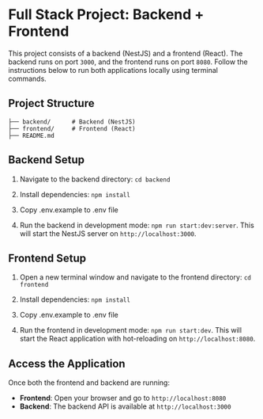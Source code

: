 # Full Stack Project: Backend + Frontend

This project consists of a backend (NestJS) and a frontend (React). The backend runs on port `3000`, and the frontend runs on port `8080`. Follow the instructions below to run both applications locally using terminal commands.

## Project Structure

```
├── backend/      # Backend (NestJS)
├── frontend/     # Frontend (React)
├── README.md
```

## Backend Setup

1. Navigate to the backend directory: `cd backend`

2. Install dependencies: `npm install`

3. Copy .env.example to .env file

4. Run the backend in development mode: `npm run start:dev:server`. This will start the NestJS server on `http://localhost:3000`.

## Frontend Setup

1. Open a new terminal window and navigate to the frontend directory: `cd frontend`

2. Install dependencies: `npm install`

3. Copy .env.example to .env file

4. Run the frontend in development mode: `npm run start:dev`. This will start the React application with hot-reloading on `http://localhost:8080`.

## Access the Application

Once both the frontend and backend are running:

- **Frontend**: Open your browser and go to `http://localhost:8080`
- **Backend**: The backend API is available at `http://localhost:3000`